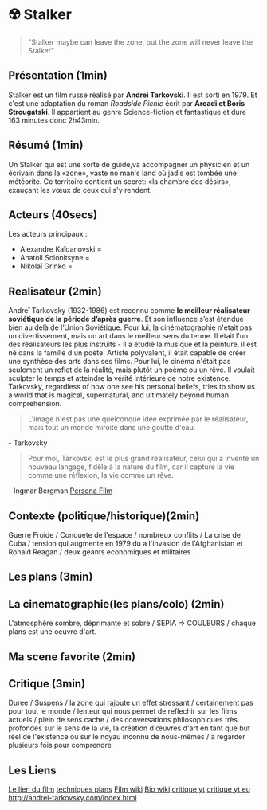 # ☢️ Stalker 

>"Stalker maybe can leave the zone, but the zone will never leave the Stalker"

## Présentation (1min)

Stalker est un film russe réalisé par **Andrei Tarkovski**. Il est sorti en 1979.
Et c'est une adaptation du roman *Roadside Picnic* écrit par **Arcadi et Boris Strougatski**. Il appartient au genre Science-fiction et fantastique et dure 163 minutes donc 2h43min.

## Résumé  (1min)

 Un Stalker qui est une sorte de guide,va accompagner un physicien et un écrivain dans la «zone», vaste no man's land où jadis est tombée une météorite. Ce territoire contient un secret: «la chambre des désirs», exauçant les vœux de ceux qui s'y rendent.

## Acteurs (40secs)
Les acteurs principaux : 

* Alexandre Kaïdanovski = 
* Anatoli Solonitsyne = 
* Nikolaï Grinko = 

## Realisateur (2min)

Andreï Tarkovsky (1932-1986) est reconnu comme **le meilleur réalisateur soviétique de la période d’après guerre**. Et son influence s’est étendue bien au delà de l’Union Soviétique. Pour lui, la cinématographie n'était pas un divertissement, mais un art dans le meilleur sens du terme. Il était l'un des réalisateurs les plus instruits - il a étudié la musique et la peinture, il est né dans la famille d'un poète. Artiste polyvalent, il était capable de créer une synthèse des arts dans ses films. Pour lui, le cinéma n'était pas seulement un reflet de la réalité, mais plutôt un poème ou un rêve. Il voulait sculpter le temps et atteindre la vérité intérieure de notre existence. Tarkovsky, regardless of how one see his personal beliefs, tries to show us a world that is magical, supernatural, and ultimately beyond human comprehension.

> L'image n'est pas une quelconque idée exprimée par le réalisateur, mais tout un monde miroité dans une goutte d'eau.

\- Tarkovsky

> Pour moi, Tarkovski est le plus grand réalisateur, celui qui a inventé un nouveau langage, fidèle à la nature du film, car il capture la vie comme une réflexion, la vie comme un rêve.

\- Ingmar Bergman  [Persona Film](https://www.youtube.com/watch?v=6HNGeaqgpmI)

## Contexte (politique/historique)(2min)

Guerre Froide / Conquete de l'espace / nombreux conflits / La crise de Cuba / tension qui augmente en 1979 du a l'invasion de l'Afghanistan et Ronald Reagan / deux geants economiques et militaires 

## Les plans (3min)



## La cinematographie(les plans/colo) (2min)

L'atmosphère sombre, déprimante et sobre / SEPIA => COULEURS / chaque plans est une oeuvre d'art.

## Ma scene favorite (2min)



## Critique (3min)

Duree / Suspens / la zone qui rajoute un effet stressant / certainement pas pour tout le monde / lenteur qui nous permet de reflechir sur les films actuels / plein de sens cache / des conversations philosophiques très profondes sur le sens de la vie, la création d'œuvres d'art en tant que but réel de l'existence ou sur le noyau inconnu de nous-mêmes / a regarder plusieurs fois pour comprendre 

## Les Liens 

[Le lien du film](https://www.youtube.com/watch?v=TGRDYpCmMcM)
[techniques plans](https://www.studiobinder.com/blog/5-film-techniques-you-can-learn-from-andrei-tarkovsky-right-now/)
[Film wiki](https://fr.wikipedia.org/wiki/Stalker_(film,_1979))
[Bio wiki](https://fr.wikipedia.org/wiki/Andre%C3%AF_Tarkovski)
[critique yt](https://www.youtube.com/watch?v=G5I_gqd-J4E)
[critique yt eu](https://www.youtube.com/watch?v=aNR1wZpybP0)
http://andrei-tarkovsky.com/index.html